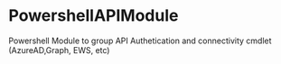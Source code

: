 # PowershellAPIModule
Powershell Module to group API Authetication and connectivity cmdlet (AzureAD,Graph, EWS, etc)
